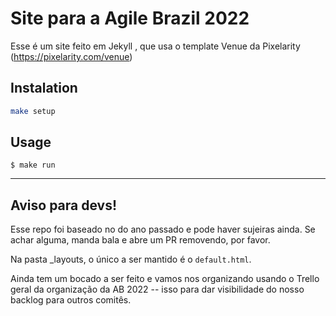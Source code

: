 # Site para a Agile Brazil 2022

Esse é um site feito em Jekyll , que usa o template Venue da Pixelarity (https://pixelarity.com/venue)

## Instalation
```sh
make setup
```
## Usage
```
$ make run
```

------
## Aviso para devs!

Esse repo foi baseado no do ano passado e pode haver sujeiras ainda. Se achar alguma, manda bala e abre um PR removendo, por favor.

Na pasta _layouts, o único a ser mantido é o `default.html`.

Ainda tem um bocado a ser feito e vamos nos organizando usando o Trello geral da organização da AB 2022 -- isso para dar visibilidade do nosso backlog para outros comitês.
